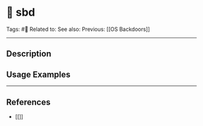 # 💢 sbd
Tags: #💢
Related to: 
See also: 
Previous: [[OS Backdoors]]

---
## Description


## Usage Examples


---
## References
- [[]]